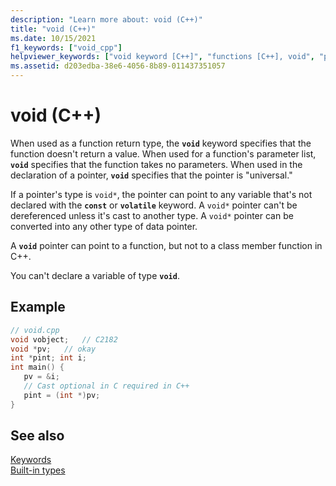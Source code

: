```yaml
---
description: "Learn more about: void (C++)"
title: "void (C++)"
ms.date: 10/15/2021
f1_keywords: ["void_cpp"]
helpviewer_keywords: ["void keyword [C++]", "functions [C++], void", "pointers, void"]
ms.assetid: d203edba-38e6-4056-8b89-011437351057
---
```

# void (C++)

When used as a function return type, the **`void`** keyword specifies that the function doesn't return a value. When used for a function's parameter list, **`void`** specifies that the function takes no parameters. When used in the declaration of a pointer, **`void`** specifies that the pointer is "universal."

If a pointer's type is `void*`, the pointer can point to any variable that's not declared with the **`const`** or **`volatile`** keyword. A `void*` pointer can't be dereferenced unless it's cast to another type. A `void*` pointer can be converted into any other type of data pointer.

A **`void`** pointer can point to a function, but not to a class member function in C++.

You can't declare a variable of type **`void`**.

## Example

```cpp
// void.cpp
void vobject;   // C2182
void *pv;   // okay
int *pint; int i;
int main() {
   pv = &i;
   // Cast optional in C required in C++
   pint = (int *)pv;
}
```

## See also

[Keywords](../cpp/keywords-cpp.md)\
[Built-in types](../cpp/fundamental-types-cpp.md)
